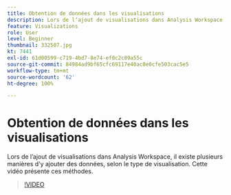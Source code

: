 ```yaml
---
title: Obtention de données dans les visualisations
description: Lors de lʼajout de visualisations dans Analysis Workspace, il existe plusieurs manières dʼy ajouter des données, selon le type de visualisation. Cette vidéo présente ces méthodes.
feature: Visualizations
role: User
level: Beginner
thumbnail: 332507.jpg
kt: 7441
exl-id: 61d00599-c719-4bd7-8e74-ef0c2c89a55c
source-git-commit: 84984ad9bf65cfc69117e40ac0e0cfe503cac5e5
workflow-type: tm+mt
source-wordcount: '62'
ht-degree: 100%

---
```


# Obtention de données dans les visualisations

Lors de lʼajout de visualisations dans Analysis Workspace, il existe plusieurs manières dʼy ajouter des données, selon le type de visualisation. Cette vidéo présente ces méthodes.

>[!VIDEO](https://video.tv.adobe.com/v/332507/?quality=12&learn=on)
